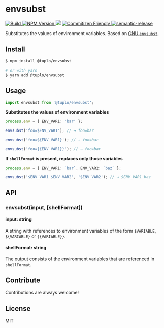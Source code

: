 # envsubst

<p>
  <a href="https://github.com/tuplo/envsubst/actions">
    <img src="https://github.com/tuplo/envsubst/workflows/Build/badge.svg" alt="Build">
  </a>
  <a href="https://npmjs.org/package/@tuplo/envsubst">
    <img src="https://img.shields.io/npm/v/@tuplo/envsubst.svg" alt="NPM Version">
  </a>
  <img src="https://david-dm.org/tuplo/envsubst.svg">
  <a href="http://commitizen.github.io/cz-cli/">
      <img src="https://img.shields.io/badge/commitizen-friendly-brightgreen.svg" alt="Commitizen Friendly">
  </a>
  <a href="https://github.com/semantic-release/semantic-release">
    <img src="https://img.shields.io/badge/%20%20%F0%9F%93%A6%F0%9F%9A%80-semantic--release-e10079.svg" alt="semantic-release">
  </a>
</p>

Substitutes the values of environment variables. Based on [GNU `envsubst`](https://www.gnu.org/software/gettext/manual/html_node/index.html).

## Install

```bash
$ npm install @tuplo/envsubst

# or with yarn
$ yarn add @tuplo/envsubst
```

## Usage

```ts
import envsubst from '@tuplo/envsubst';
```

**Substitutes the values of environment variables**

```ts
process.env = { ENV_VAR1: 'bar' };

envsubst('foo=$ENV_VAR1'); // → foo=bar

envsubst('foo=${ENV_VAR1}'); // → foo=bar

envsubst('foo={{ENV_VAR1}}'); // → foo=bar
```

**If `shellFormat` is present, replaces only those variables**

```ts
process.env = { ENV_VAR1: `bar`, ENV_VAR2: `baz` };

envsubst('$ENV_VAR1 $ENV_VAR2', '$ENV_VAR2'); // → $ENV_VAR1 baz
```

## API

### envsubst(input, [shellFormat])

#### input: string

A string with references to environment variables of the form `$VARIABLE`, `${VARIABLE}` or `{{VARIABLE}}`.

#### shellFormat: string

The output consists of the environment variables that are referenced in `shellFormat`.

## Contribute

Contributions are always welcome!

## License

MIT
